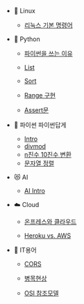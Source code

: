 
- :lemon: Linux

  - [리눅스 기본 명령어](/linux/linux_command.md)


- :snake: Python

  - [파이썬을 쓰는 이유](/python/why_python.md)

  - [List](/python/list.md)

  - [Sort](/python/sort.md)

  - [Range 구현](/python/range.md)
  
  - [Assert문](/python/assert.md)
  
- :wrench: 파이썬 파이썬답게

  - [Intro](/python/as_python/as_python_intro.md)
  - [divmod](/python/as_python/as_python_divmod.md)
  - [n진수 10진수 변환](/python/as_python/as_python_num_base.md)
  - [문자열 정렬](/python/as_python/as_python_string_align.md)


- :heart_eyes_cat: AI

  - [AI Intro](/ai/ai_intro.md)


- :cloud: Cloud

  - [온프레스와 클라우드](/cloud/onpremises_cloud.md)

  - [Heroku vs. AWS](/cloud/heroku_vs_aws.md)

- :bookmark_tabs: IT용어

  - [CORS](/terms/CORS.md)

  - [병목현상](/terms/bottlelneck.md)

  - [OSI 참조모델](/terms/osi.md)